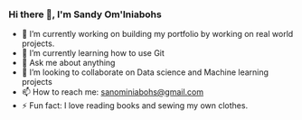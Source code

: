 ### Hi there 👋, I'm Sandy Om'Iniabohs
- 🔭 I’m currently working on building my portfolio by working on real world projects.
- 🌱 I’m currently learning how to use Git
- 💬 Ask me about anything
- 👯 I’m looking to collaborate on Data science and Machine learning projects
- 📫 How to reach me: sanominiabohs@gmail.com
- ⚡ Fun fact: I love reading books and sewing my own clothes.

<!--
**SandyCOG/SandyCOG** is a ✨ _special_ ✨ repository because its `README.md` (this file) appears on your GitHub profile.

Here are some ideas to get you started:
-->
